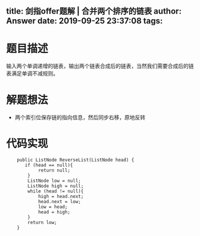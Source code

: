 title: 剑指offer题解 | 合并两个排序的链表
author: Answer
date: 2019-09-25 23:37:08
tags:
---
# 题目描述

输入两个单调递增的链表，输出两个链表合成后的链表，当然我们需要合成后的链表满足单调不减规则。


# 解题想法

- 两个索引位保存链的指向信息，然后同步右移，原地反转

	
# 代码实现


```
	public ListNode ReverseList(ListNode head) {
       if (head == null){
            return null;
        }
        ListNode low = null;
        ListNode high = null;
        while (head != null){
            high = head.next;
            head.next = low;
            low = head;
            head = high;
        }
        return low;
    }
```